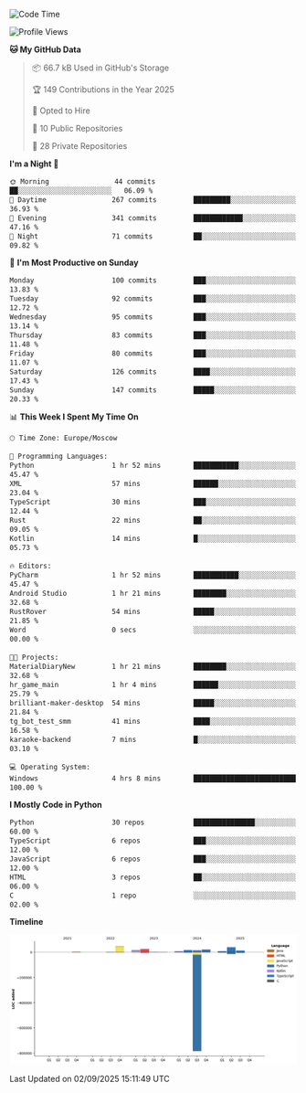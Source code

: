 <!--START_SECTION:waka-->
![Code Time](http://img.shields.io/badge/Code%20Time-810%20hrs%2036%20mins-blue)

![Profile Views](http://img.shields.io/badge/Profile%20Views-1-blue)

**🐱 My GitHub Data** 

> 📦 66.7 kB Used in GitHub's Storage 
 > 
> 🏆 149 Contributions in the Year 2025
 > 
> 💼 Opted to Hire
 > 
> 📜 10 Public Repositories 
 > 
> 🔑 28 Private Repositories 
 > 
**I'm a Night 🦉** 

```text
🌞 Morning                44 commits          ██░░░░░░░░░░░░░░░░░░░░░░░   06.09 % 
🌆 Daytime                267 commits         █████████░░░░░░░░░░░░░░░░   36.93 % 
🌃 Evening                341 commits         ████████████░░░░░░░░░░░░░   47.16 % 
🌙 Night                  71 commits          ██░░░░░░░░░░░░░░░░░░░░░░░   09.82 % 
```
📅 **I'm Most Productive on Sunday** 

```text
Monday                   100 commits         ███░░░░░░░░░░░░░░░░░░░░░░   13.83 % 
Tuesday                  92 commits          ███░░░░░░░░░░░░░░░░░░░░░░   12.72 % 
Wednesday                95 commits          ███░░░░░░░░░░░░░░░░░░░░░░   13.14 % 
Thursday                 83 commits          ███░░░░░░░░░░░░░░░░░░░░░░   11.48 % 
Friday                   80 commits          ███░░░░░░░░░░░░░░░░░░░░░░   11.07 % 
Saturday                 126 commits         ████░░░░░░░░░░░░░░░░░░░░░   17.43 % 
Sunday                   147 commits         █████░░░░░░░░░░░░░░░░░░░░   20.33 % 
```


📊 **This Week I Spent My Time On** 

```text
🕑︎ Time Zone: Europe/Moscow

💬 Programming Languages: 
Python                   1 hr 52 mins        ███████████░░░░░░░░░░░░░░   45.47 % 
XML                      57 mins             ██████░░░░░░░░░░░░░░░░░░░   23.04 % 
TypeScript               30 mins             ███░░░░░░░░░░░░░░░░░░░░░░   12.44 % 
Rust                     22 mins             ██░░░░░░░░░░░░░░░░░░░░░░░   09.05 % 
Kotlin                   14 mins             █░░░░░░░░░░░░░░░░░░░░░░░░   05.73 % 

🔥 Editors: 
PyCharm                  1 hr 52 mins        ███████████░░░░░░░░░░░░░░   45.47 % 
Android Studio           1 hr 21 mins        ████████░░░░░░░░░░░░░░░░░   32.68 % 
RustRover                54 mins             █████░░░░░░░░░░░░░░░░░░░░   21.85 % 
Word                     0 secs              ░░░░░░░░░░░░░░░░░░░░░░░░░   00.00 % 

🐱‍💻 Projects: 
MaterialDiaryNew         1 hr 21 mins        ████████░░░░░░░░░░░░░░░░░   32.68 % 
hr_game_main             1 hr 4 mins         ██████░░░░░░░░░░░░░░░░░░░   25.79 % 
brilliant-maker-desktop  54 mins             █████░░░░░░░░░░░░░░░░░░░░   21.84 % 
tg_bot_test_smm          41 mins             ████░░░░░░░░░░░░░░░░░░░░░   16.58 % 
karaoke-backend          7 mins              █░░░░░░░░░░░░░░░░░░░░░░░░   03.10 % 

💻 Operating System: 
Windows                  4 hrs 8 mins        █████████████████████████   100.00 % 
```

**I Mostly Code in Python** 

```text
Python                   30 repos            ███████████████░░░░░░░░░░   60.00 % 
TypeScript               6 repos             ███░░░░░░░░░░░░░░░░░░░░░░   12.00 % 
JavaScript               6 repos             ███░░░░░░░░░░░░░░░░░░░░░░   12.00 % 
HTML                     3 repos             ██░░░░░░░░░░░░░░░░░░░░░░░   06.00 % 
C                        1 repo              ░░░░░░░░░░░░░░░░░░░░░░░░░   02.00 % 
```



**Timeline**

![Lines of Code chart](https://raw.githubusercontent.com/adlemx/adlemx/main/assets/bar_graph.png)


 Last Updated on 02/09/2025 15:11:49 UTC
<!--END_SECTION:waka-->
